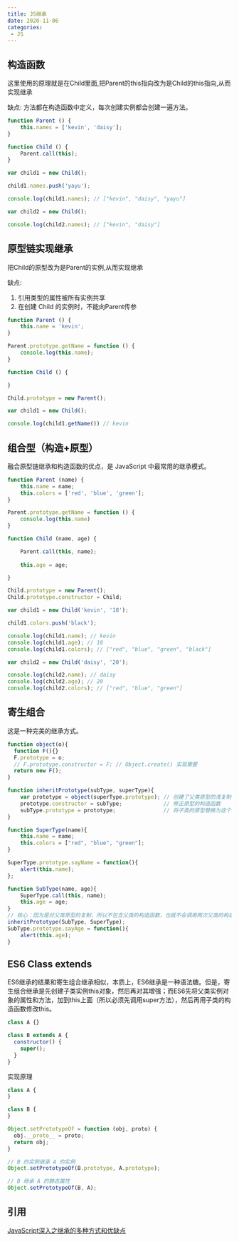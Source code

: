 ```yaml
---
title: JS继承
date: 2020-11-06
categories:
 - JS
---
```


## 构造函数

这里使用的原理就是在Child里面,把Parent的this指向改为是Child的this指向,从而实现继承

缺点: 方法都在构造函数中定义，每次创建实例都会创建一遍方法。

```js
function Parent () {
    this.names = ['kevin', 'daisy'];
}

function Child () {
    Parent.call(this);
}

var child1 = new Child();

child1.names.push('yayu');

console.log(child1.names); // ["kevin", "daisy", "yayu"]

var child2 = new Child();

console.log(child2.names); // ["kevin", "daisy"]
```

## 原型链实现继承

把Child的原型改为是Parent的实例,从而实现继承

缺点: 
1. 引用类型的属性被所有实例共享
2. 在创建 Child 的实例时，不能向Parent传参

```js
function Parent () {
    this.name = 'kevin';
}

Parent.prototype.getName = function () {
    console.log(this.name);
}

function Child () {

}

Child.prototype = new Parent();

var child1 = new Child();

console.log(child1.getName()) // kevin
```

## 组合型（构造+原型）

融合原型链继承和构造函数的优点，是 JavaScript 中最常用的继承模式。

```js
function Parent (name) {
    this.name = name;
    this.colors = ['red', 'blue', 'green'];
}

Parent.prototype.getName = function () {
    console.log(this.name)
}

function Child (name, age) {

    Parent.call(this, name);
    
    this.age = age;

}

Child.prototype = new Parent();
Child.prototype.constructor = Child;

var child1 = new Child('kevin', '18');

child1.colors.push('black');

console.log(child1.name); // kevin
console.log(child1.age); // 18
console.log(child1.colors); // ["red", "blue", "green", "black"]

var child2 = new Child('daisy', '20');

console.log(child2.name); // daisy
console.log(child2.age); // 20
console.log(child2.colors); // ["red", "blue", "green"]
```

## 寄生组合

这是一种完美的继承方式。

```js
function object(o){
  function F(){}
  F.prototype = o;
  // F.prototype.constructor = F; // Object.create() 实现需要
  return new F();
}

function inheritPrototype(subType, superType){
    var prototype = object(superType.prototype); // 创建了父类原型的浅复制
    prototype.constructor = subType;             // 修正原型的构造函数
    subType.prototype = prototype;               // 将子类的原型替换为这个原型
}

function SuperType(name){
    this.name = name;
    this.colors = ["red", "blue", "green"];
}

SuperType.prototype.sayName = function(){
    alert(this.name);
};

function SubType(name, age){
    SuperType.call(this, name);
    this.age = age;
}
// 核心：因为是对父类原型的复制，所以不包含父类的构造函数，也就不会调用两次父类的构造函数造成浪费
inheritPrototype(SubType, SuperType);
SubType.prototype.sayAge = function(){
    alert(this.age);
}
```

## ES6 Class extends

ES6继承的结果和寄生组合继承相似，本质上，ES6继承是一种语法糖。但是，寄生组合继承是先创建子类实例this对象，然后再对其增强；而ES6先将父类实例对象的属性和方法，加到this上面（所以必须先调用super方法），然后再用子类的构造函数修改this。

```js
class A {}

class B extends A {
  constructor() {
    super();
  }
}
```

实现原理

```js
class A {
}

class B {
}

Object.setPrototypeOf = function (obj, proto) {
  obj.__proto__ = proto;
  return obj;
}

// B 的实例继承 A 的实例
Object.setPrototypeOf(B.prototype, A.prototype);

// B 继承 A 的静态属性
Object.setPrototypeOf(B, A);
```

## 引用

[JavaScript深入之继承的多种方式和优缺点](https://github.com/mqyqingfeng/Blog/issues/16#)
